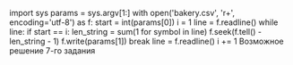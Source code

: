import sys
params = sys.argv[1:]
with open('bakery.csv', 'r+', encoding='utf-8') as f:
    start = int(params[0])
    i = 1
    line = f.readline()
    while line:
        if start == i:
            len_string = sum(1 for symbol in line)
            f.seek(f.tell() - len_string - 1)
            f.write(params[1])
            break
        line = f.readline()
        i += 1
Возможное решение 7-го задания
